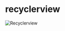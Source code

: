 # recyclerview

![Recyclerview](https://user-images.githubusercontent.com/60831097/123824200-67ea5480-d930-11eb-9694-ca6cafb5d01a.png)

